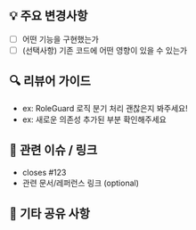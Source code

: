 ## 💡 주요 변경사항

- [ ] 어떤 기능을 구현했는가
- [ ] (선택사항) 기존 코드에 어떤 영향이 있을 수 있는가

## 🔍 리뷰어 가이드

<!-- 리뷰 시 집중해서 봐줬으면 하는 부분이 있다면 -->

- ex: RoleGuard 로직 분기 처리 괜찮은지 봐주세요!
- ex: 새로운 의존성 추가된 부분 확인해주세요

## 📎 관련 이슈 / 링크

- closes #123
- 관련 문서/레퍼런스 링크 (optional)

## 🙋 기타 공유 사항

<!-- 공유하고 싶은 메모나 참고 내용 자유롭게 -->

